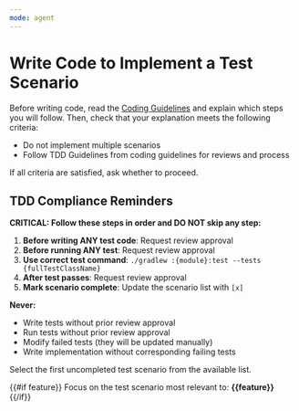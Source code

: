 ```yaml
---
mode: agent
---
```


# Write Code to Implement a Test Scenario

Before writing code, read the [Coding Guidelines](../../docs/contexts/coding-guidelines.md) and explain which steps you will follow. Then, check that your explanation meets the following criteria:

- Do not implement multiple scenarios
- Follow TDD Guidelines from coding guidelines for reviews and process

If all criteria are satisfied, ask whether to proceed.

## TDD Compliance Reminders

**CRITICAL: Follow these steps in order and DO NOT skip any step:**

1. **Before writing ANY test code**: Request review approval
2. **Before running ANY test**: Request review approval
3. **Use correct test command**: `./gradlew :{module}:test --tests {fullTestClassName}`
4. **After test passes**: Request review approval
5. **Mark scenario complete**: Update the scenario list with `[x]`

**Never:**
- Write tests without prior review approval
- Run tests without prior review approval
- Modify failed tests (they will be updated manually)
- Write implementation without corresponding failing tests

Select the first uncompleted test scenario from the available list.

{{#if feature}}
Focus on the test scenario most relevant to: **{{feature}}**
{{/if}}
